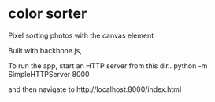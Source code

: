 color sorter
============

Pixel sorting photos with the canvas element

Built with backbone.js, 

To run the app, start an HTTP server from this dir.. 
python -m SimpleHTTPServer 8000

and then navigate to http://localhost:8000/index.html

